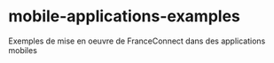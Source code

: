 # mobile-applications-examples
Exemples de mise en oeuvre de FranceConnect dans des applications mobiles
